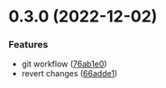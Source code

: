 # 0.3.0 (2022-12-02)


### Features

* git workflow ([76ab1e0](https://github.com/enrique-lozano/github-CI-CD-test/commit/76ab1e0be4d6387f4ef858d8831f54cab602c08d))
* revert changes ([66adde1](https://github.com/enrique-lozano/github-CI-CD-test/commit/66adde1b24b5da21aad6c43ec8b51f6243dc1241))



